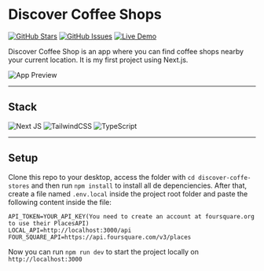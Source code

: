 # Discover Coffee Shops

[![GitHub Stars](https://img.shields.io/github/stars/Xandyhoss/discover-coffe-stores)](https://github.com/Xandyhoss/discover-coffe-stores/stargazers)
[![GitHub Issues](https://img.shields.io/github/issues/Xandyhoss/discover-coffe-stores)](https://github.com/Xandyhoss/discover-coffe-stores/issues)
[![Live Demo](https://img.shields.io/badge/live-demo-green)](https://albionplayersearch.vercel.app/)

Discover Coffee Shop is an app where you can find coffee shops nearby your current location. It is my first project using Next.js.

![App Preview](https://i.imgur.com/jrAZs6w.png)

---

## Stack

![Next JS](https://img.shields.io/badge/Next-black?style=for-the-badge&logo=next.js&logoColor=white)
![TailwindCSS](https://img.shields.io/badge/tailwindcss-%2338B2AC.svg?style=for-the-badge&logo=tailwind-css&logoColor=white)
![TypeScript](https://img.shields.io/badge/typescript-%23007ACC.svg?style=for-the-badge&logo=typescript&logoColor=white)

---

## Setup

Clone this repo to your desktop, access the folder with `cd discover-coffe-stores` and then run `npm install` to install all de depenciencies. After that, create a file named `.env.local` inside the project root folder and paste the following content inside the file: 

```
API_TOKEN=YOUR_API_KEY(You need to create an account at foursquare.org to use their PlacesAPI) 
LOCAL_API=http://localhost:3000/api
FOUR_SQUARE_API=https://api.foursquare.com/v3/places
```

Now you can run `npm run dev` to start the project locally on `http://localhost:3000`
